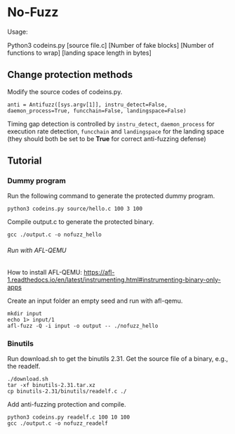# No-Fuzz

Usage:

Python3 codeins.py [source file.c] [Number of fake blocks] [Number of functions to wrap] [landing space length in bytes]

## Change protection methods

Modify the source codes of codeins.py.
```
anti = Antifuzz([sys.argv[1]], instru_detect=False, daemon_process=True, funcchain=False, landingspace=False)
```

Timing gap detection is controlled by `instru_detect`, `daemon_process` for execution rate detection, `funcchain` and `landingspace` for the landing space (they should both be set to be **True** for correct anti-fuzzing defense) 

## Tutorial

### Dummy program

Run the following command to generate the protected dummy program.
```
python3 codeins.py source/hello.c 100 3 100
```

Compile output.c to generate the protected binary.
```
gcc ./output.c -o nofuzz_hello
```

###### Run with AFL-QEMU 
How to install AFL-QEMU: https://afl-1.readthedocs.io/en/latest/instrumenting.html#instrumenting-binary-only-apps

Create an input folder an empty seed and run with afl-qemu.
```
mkdir input
echo 1> input/1
afl-fuzz -Q -i input -o output -- ./nofuzz_hello
```

### Binutils 
Run download.sh to get the binutils 2.31.
Get the source file of a binary, e.g., the readelf.
```
./download.sh
tar -xf binutils-2.31.tar.xz
cp binutils-2.31/binutils/readelf.c ./
```

Add anti-fuzzing protection and compile.
```
python3 codeins.py readelf.c 100 10 100
gcc ./output.c -o nofuzz_readelf
```




